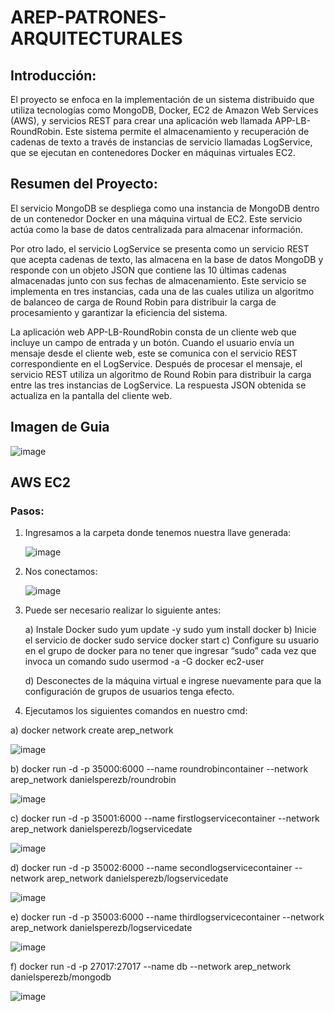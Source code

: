 # AREP-PATRONES-ARQUITECTURALES

## Introducción:

El proyecto se enfoca en la implementación de un sistema distribuido que utiliza tecnologías como MongoDB, Docker, EC2 de Amazon Web Services (AWS), y servicios REST para crear una aplicación web llamada APP-LB-RoundRobin. Este sistema permite el almacenamiento y recuperación de cadenas de texto a través de instancias de servicio llamadas LogService, que se ejecutan en contenedores Docker en máquinas virtuales EC2.

## Resumen del Proyecto:

El servicio MongoDB se despliega como una instancia de MongoDB dentro de un contenedor Docker en una máquina virtual de EC2. Este servicio actúa como la base de datos centralizada para almacenar información.

Por otro lado, el servicio LogService se presenta como un servicio REST que acepta cadenas de texto, las almacena en la base de datos MongoDB y responde con un objeto JSON que contiene las 10 últimas cadenas almacenadas junto con sus fechas de almacenamiento. Este servicio se implementa en tres instancias, cada una de las cuales utiliza un algoritmo de balanceo de carga de Round Robin para distribuir la carga de procesamiento y garantizar la eficiencia del sistema.

La aplicación web APP-LB-RoundRobin consta de un cliente web que incluye un campo de entrada y un botón. Cuando el usuario envía un mensaje desde el cliente web, este se comunica con el servicio REST correspondiente en el LogService. Después de procesar el mensaje, el servicio REST utiliza un algoritmo de Round Robin para distribuir la carga entre las tres instancias de LogService. La respuesta JSON obtenida se actualiza en la pantalla del cliente web.

## Imagen de Guia

![image](https://github.com/danielsperezb/AREP-PATRONES-ARQUITECTURALES/assets/101849347/f304a681-da9a-4939-ba41-495291e79a16)

## AWS EC2

### Pasos:

1) Ingresamos a la carpeta donde tenemos nuestra llave generada:

   ![image](https://github.com/danielsperezb/AREP-PATRONES-ARQUITECTURALES/assets/101849347/177c63ce-4097-4a51-a987-dce7cacd28a9)

2) Nos conectamos:

   ![image](https://github.com/danielsperezb/AREP-PATRONES-ARQUITECTURALES/assets/101849347/1c488a48-b889-428b-a87c-8c5997e0a24c)

3) Puede ser necesario realizar lo siguiente antes:

    a) Instale Docker
      sudo yum update -y
      sudo yum install docker
    b) Inicie el servicio de docker
      sudo service docker start
    c) Configure su usuario en el grupo de docker para no tener que ingresar “sudo” cada vez que invoca un comando
      sudo usermod -a -G docker ec2-user

     d) Desconectes de la máquina virtual e ingrese nuevamente para que la configuración de grupos de usuarios tenga efecto.

5) Ejecutamos los siguientes comandos en nuestro cmd:

a) docker network create arep_network 

![image](https://github.com/danielsperezb/AREP-PATRONES-ARQUITECTURALES/assets/101849347/16d7a7b0-0eb3-47f4-9388-4603f03e2fad)

b) docker run -d -p 35000:6000 --name roundrobincontainer --network arep_network danielsperezb/roundrobin

![image](https://github.com/danielsperezb/AREP-PATRONES-ARQUITECTURALES/assets/101849347/251945cd-f5b8-499f-9957-041bb92cb09d)

c) docker run -d -p 35001:6000 --name firstlogservicecontainer --network arep_network danielsperezb/logservicedate

![image](https://github.com/danielsperezb/AREP-PATRONES-ARQUITECTURALES/assets/101849347/b362597a-a020-421e-b38e-43c1a4f2ba8b)

d) docker run -d -p 35002:6000 --name secondlogservicecontainer --network arep_network danielsperezb/logservicedate

![image](https://github.com/danielsperezb/AREP-PATRONES-ARQUITECTURALES/assets/101849347/789b2855-613e-4403-917a-94ed71922611)

e) docker run -d -p 35003:6000 --name thirdlogservicecontainer --network arep_network danielsperezb/logservicedate

![image](https://github.com/danielsperezb/AREP-PATRONES-ARQUITECTURALES/assets/101849347/37119ccd-6543-4032-9e15-d8c1c10d340d)

f) docker run -d -p 27017:27017 --name db --network arep_network danielsperezb/mongodb

![image](https://github.com/danielsperezb/AREP-PATRONES-ARQUITECTURALES/assets/101849347/34d5420d-3152-43fb-bc9e-3842d8cd1589)

